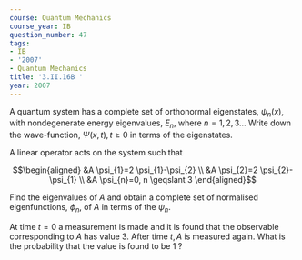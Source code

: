 ```yaml
---
course: Quantum Mechanics
course_year: IB
question_number: 47
tags:
- IB
- '2007'
- Quantum Mechanics
title: '3.II.16B '
year: 2007
---
```



A quantum system has a complete set of orthonormal eigenstates, $\psi_{n}(x)$, with nondegenerate energy eigenvalues, $E_{n}$, where $n=1,2,3 \ldots$ Write down the wave-function, $\Psi(x, t), t \geqslant 0$ in terms of the eigenstates.

A linear operator acts on the system such that

$$\begin{aligned}
&A \psi_{1}=2 \psi_{1}-\psi_{2} \\
&A \psi_{2}=2 \psi_{2}-\psi_{1} \\
&A \psi_{n}=0, n \geqslant 3
\end{aligned}$$

Find the eigenvalues of $A$ and obtain a complete set of normalised eigenfunctions, $\phi_{n}$, of $A$ in terms of the $\psi_{n}$.

At time $t=0$ a measurement is made and it is found that the observable corresponding to $A$ has value 3. After time $t, A$ is measured again. What is the probability that the value is found to be 1 ?